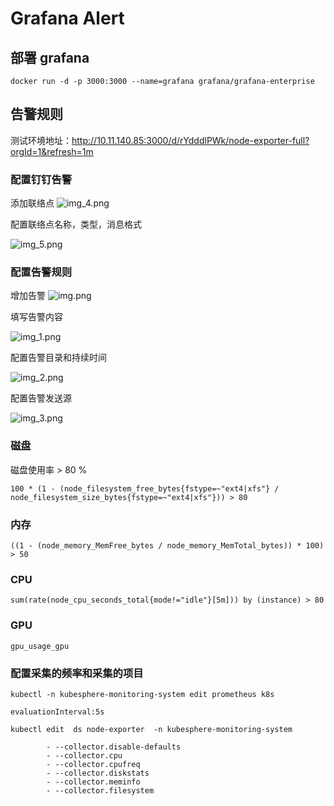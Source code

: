 # Grafana Alert


<!--more-->

## 部署 grafana

```
docker run -d -p 3000:3000 --name=grafana grafana/grafana-enterprise
```

## 告警规则

测试环境地址：http://10.11.140.85:3000/d/rYdddlPWk/node-exporter-full?orgId=1&refresh=1m

### 配置钉钉告警
添加联络点
![img_4.png](https://zhuyaguang-1308110266.cos.ap-shanghai.myqcloud.com/img/img_4.png)

配置联络点名称，类型，消息格式

![img_5.png](https://zhuyaguang-1308110266.cos.ap-shanghai.myqcloud.com/img/img_5.png)

### 配置告警规则
增加告警
![img.png](https://zhuyaguang-1308110266.cos.ap-shanghai.myqcloud.com/img/img.png)

填写告警内容

![img_1.png](https://zhuyaguang-1308110266.cos.ap-shanghai.myqcloud.com/img/img_1.png)

配置告警目录和持续时间

![img_2.png](https://zhuyaguang-1308110266.cos.ap-shanghai.myqcloud.com/img/img_2.png)

配置告警发送源

![img_3.png](https://zhuyaguang-1308110266.cos.ap-shanghai.myqcloud.com/img/img_3.png)
### 磁盘

磁盘使用率 > 80 %

```
100 * (1 - (node_filesystem_free_bytes{fstype=~"ext4|xfs"} / node_filesystem_size_bytes{fstype=~"ext4|xfs"})) > 80
```

### 内存

```
((1 - (node_memory_MemFree_bytes / node_memory_MemTotal_bytes)) * 100) > 50
```

### CPU

```
sum(rate(node_cpu_seconds_total{mode!="idle"}[5m])) by (instance) > 80
```

### GPU 

```
gpu_usage_gpu
```



### 配置采集的频率和采集的项目

```
kubectl -n kubesphere-monitoring-system edit prometheus k8s

evaluationInterval:5s
```



```
kubectl edit  ds node-exporter  -n kubesphere-monitoring-system

        - --collector.disable-defaults
        - --collector.cpu
        - --collector.cpufreq
        - --collector.diskstats
        - --collector.meminfo
        - --collector.filesystem
```




